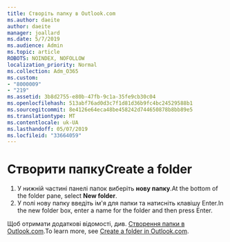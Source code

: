 ```yaml
---
title: Створіть папку в Outlook.com
ms.author: daeite
author: daeite
manager: joallard
ms.date: 5/7/2019
ms.audience: Admin
ms.topic: article
ROBOTS: NOINDEX, NOFOLLOW
localization_priority: Normal
ms.collection: Adm_O365
ms.custom:
- "8000009"
- "219"
ms.assetid: 3b8d2755-e80b-47fb-9c1a-35fe9cb30c04
ms.openlocfilehash: 513abf76ad0d3c7f1d81d36b9fc4bc24529588b1
ms.sourcegitcommit: 8e4126e64eca48be458242d744650878b8bb89e5
ms.translationtype: MT
ms.contentlocale: uk-UA
ms.lasthandoff: 05/07/2019
ms.locfileid: "33664059"
---
```

# <a name="create-a-folder"></a><span data-ttu-id="e7b15-102">Створити папку</span><span class="sxs-lookup"><span data-stu-id="e7b15-102">Create a folder</span></span>

1. <span data-ttu-id="e7b15-103">У нижній частині панелі папок виберіть **нову папку**.</span><span class="sxs-lookup"><span data-stu-id="e7b15-103">At the bottom of the folder pane, select **New folder**.</span></span>
2. <span data-ttu-id="e7b15-104">У полі нову папку введіть ім'я для папки та натисніть клавішу Enter.</span><span class="sxs-lookup"><span data-stu-id="e7b15-104">In the new folder box, enter a name for the folder and then press Enter.</span></span>

<span data-ttu-id="e7b15-105">Щоб отримати додаткові відомості, див. [Створення папки в Outlook.com](https://go.microsoft.com/fwlink/p/?linkid=873114).</span><span class="sxs-lookup"><span data-stu-id="e7b15-105">To learn more, see [Create a folder in Outlook.com](https://go.microsoft.com/fwlink/p/?linkid=873114).</span></span>